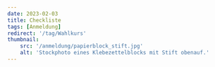 ```yaml
---
date: 2023-02-03
title: Checkliste
tags: [Anmeldung]
redirect: '/tag/Wahlkurs'
thumbnail: 
    src: '/anmeldung/papierblock_stift.jpg'
    alt: 'Stockphoto eines Klebezettelblocks mit Stift obenauf.'
---
```

